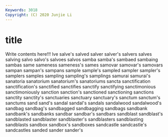 ```yaml
---
Keywords: 3018
Copyright: (C) 2020 Junjie Li
---
```


# title

Write contents here!!!
lve 
salve's 
salved 
salver 
salver's
salvers 
salves 
salving 
salvo 
salvo's 
salvoes 
salvos 
samba 
samba's 
sambaed
sambaing 
sambas 
same 
sameness 
sameness's 
sames 
samovar 
samovar's 
samovars 
sampan
sampan's 
sampans 
sample 
sample's 
sampled 
sampler 
sampler's 
samplers 
samples 
sampling
sampling's 
samplings 
samurai 
samurai's 
sanatoria 
sanatorium 
sanatorium's 
sanatoriums 
sancta 
sanctification
sanctification's 
sanctified 
sanctifies 
sanctify 
sanctifying 
sanctimonious 
sanctimoniously 
sanction 
sanction's 
sanctioned
sanctioning 
sanctions 
sanctity 
sanctity's 
sanctuaries 
sanctuary 
sanctuary's 
sanctum 
sanctum's 
sanctums
sand 
sand's 
sandal 
sandal's 
sandals 
sandalwood 
sandalwood's 
sandbag 
sandbag's 
sandbagged
sandbagging 
sandbags 
sandbank 
sandbank's 
sandbanks 
sandbar 
sandbar's 
sandbars 
sandblast 
sandblast's
sandblasted 
sandblaster 
sandblaster's 
sandblasters 
sandblasting 
sandblasts 
sandbox 
sandbox's 
sandboxes 
sandcastle
sandcastle's 
sandcastles 
sanded 
sander 
sander's 
